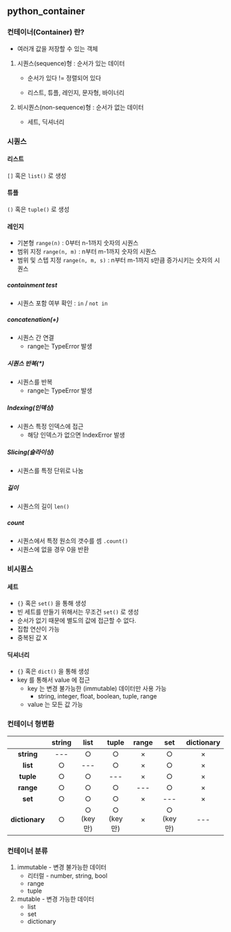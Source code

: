 ## python_container



### 컨테이너(Container) 란?

- 여러개 값을 저장할 수 있는 객체

1. 시퀀스(sequence)형 : 순서가 있는 데이터

   - 순서가 있다 != 정렬되어 있다

   - 리스트, 튜플, 레인지, 문자형, 바이너리

   

2. 비시퀀스(non-sequence)형 : 순서가 없는 데이터

   - 세트, 딕셔너리

### 시퀀스

#### 리스트

`[]` 혹은 `list()` 로 생성



#### 튜플

`()` 혹은 `tuple()` 로 생성



#### 레인지

- 기본형 `range(n)` : 0부터 n-1까지 숫자의 시퀀스
- 범위 지정 `range(n, m)` : n부터 m-1까지 숫자의 시퀀스
- 범위 및 스텝 지정 `range(n, m, s)` : n부터 m-1까지 s만큼 증가시키는 숫자의 시퀀스



##### containment test

- 시퀀스 포함 여부 확인 : `in` / `not in`

##### concatenation(+)

- 시퀀스 간 연결
  - range는 TypeError 발생

##### 시퀀스 반복(*)

- 시퀀스를 반복
  - range는 TypeError 발생

##### Indexing(인덱싱)

- 시퀀스 특정 인덱스에 접근
  - 해당 인덱스가 없으면 IndexError 발생

##### Slicing(슬라이싱)

- 시퀀스를 특정 단위로 나눔

##### 길이

- 시퀀스의 길이 `len()`

##### count

- 시퀀스에서 특정 원소의 갯수를 셈 `.count()`
- 시퀀스에 없을 경우 0을 반환



### 비시퀀스

#### 세트

-  `{}` 혹은 `set()` 을 통해 생성
  - 빈 세트를 만들기 위해서는 무조건 `set()` 로 생성
  - 순서가 없기 때문에 별도의 값에 접근할 수 없다.
- 집합 연산이 가능
- 중복된 값 X



#### 딕셔너리

- `{}` 혹은 `dict()` 을 통해 생성
- key 를 통해서 value 에 접근
  - key 는 변경 불가능한 (immutable) 데이터만 사용 가능
    - string, integer, float, boolean, tuple, range
  - value 는 모든 값 가능



### 컨테이너 형변환

|            | string | list | tuple | range | set  | dictionary |
| :----------: | :------: | :----: | :-----: | :-----: | :----: | :--------: |
| **string**     | --- | ○ | ○ | × | ○ | × |
| **list**       | ○ | --- | ○ | × | ○ | × |
| **tuple**      | ○ | ○ | --- | × | ○ | × |
| **range**      | ○ | ○ | ○ | --- | ○ | × |
| **set**        | ○ | ○ | ○ | × | --- | × |
| **dictionary** | ○ | ○ (key만) | ○ (key만) | × | ○ (key만) | --- |



### 컨테이너 분류

1. immutable - 변경 불가능한 데이터
   - 리터럴 - number, string, bool
   - range
   - tuple
2. mutable - 변경 가능한 데이터
   - list
   - set
   - dictionary

